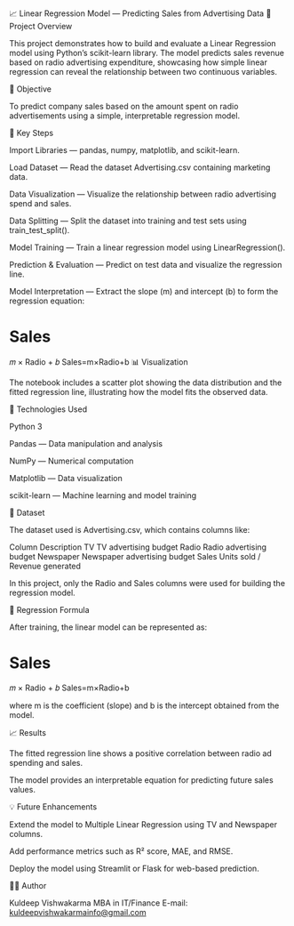 📈 Linear Regression Model — Predicting Sales from Advertising Data
📘 Project Overview

This project demonstrates how to build and evaluate a Linear Regression model using Python’s scikit-learn library. The model predicts sales revenue based on radio advertising expenditure, showcasing how simple linear regression can reveal the relationship between two continuous variables.

🚀 Objective

To predict company sales based on the amount spent on radio advertisements using a simple, interpretable regression model.

🧠 Key Steps

Import Libraries — pandas, numpy, matplotlib, and scikit-learn.

Load Dataset — Read the dataset Advertising.csv containing marketing data.

Data Visualization — Visualize the relationship between radio advertising spend and sales.

Data Splitting — Split the dataset into training and test sets using train_test_split().

Model Training — Train a linear regression model using LinearRegression().

Prediction & Evaluation — Predict on test data and visualize the regression line.

Model Interpretation — Extract the slope (m) and intercept (b) to form the regression equation:

Sales
=
𝑚
×
Radio
+
𝑏
Sales=m×Radio+b
📊 Visualization

The notebook includes a scatter plot showing the data distribution and the fitted regression line, illustrating how the model fits the observed data.

🧩 Technologies Used

Python 3

Pandas — Data manipulation and analysis

NumPy — Numerical computation

Matplotlib — Data visualization

scikit-learn — Machine learning and model training

📂 Dataset

The dataset used is Advertising.csv, which contains columns like:

Column	Description
TV	TV advertising budget
Radio	Radio advertising budget
Newspaper	Newspaper advertising budget
Sales	Units sold / Revenue generated

In this project, only the Radio and Sales columns were used for building the regression model.

🧮 Regression Formula

After training, the linear model can be represented as:

Sales
=
𝑚
×
Radio
+
𝑏
Sales=m×Radio+b

where m is the coefficient (slope) and b is the intercept obtained from the model.

📈 Results

The fitted regression line shows a positive correlation between radio ad spending and sales.

The model provides an interpretable equation for predicting future sales values.

💡 Future Enhancements

Extend the model to Multiple Linear Regression using TV and Newspaper columns.

Add performance metrics such as R² score, MAE, and RMSE.

Deploy the model using Streamlit or Flask for web-based prediction.

🧑‍💻 Author

Kuldeep Vishwakarma
MBA in IT/Finance
E-mail: kuldeepvishwakarmainfo@gmail.com

